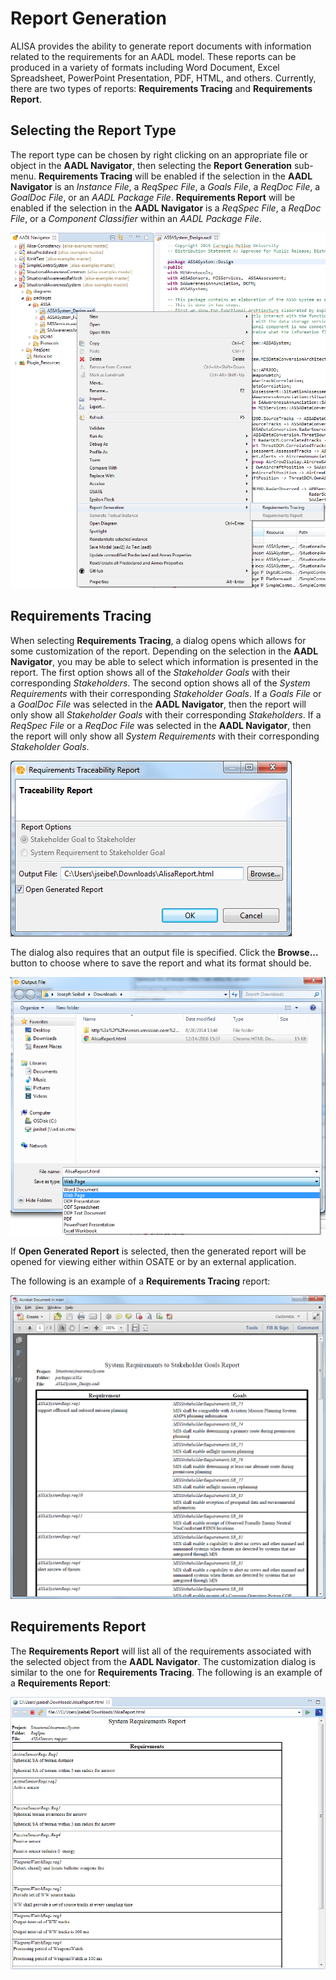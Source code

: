 <!--
Copyright (c) 2004-2023 Carnegie Mellon University and others. (see Contributors file). 
All Rights Reserved.

NO WARRANTY. ALL MATERIAL IS FURNISHED ON AN "AS-IS" BASIS. CARNEGIE MELLON UNIVERSITY MAKES NO WARRANTIES OF ANY
KIND, EITHER EXPRESSED OR IMPLIED, AS TO ANY MATTER INCLUDING, BUT NOT LIMITED TO, WARRANTY OF FITNESS FOR PURPOSE
OR MERCHANTABILITY, EXCLUSIVITY, OR RESULTS OBTAINED FROM USE OF THE MATERIAL. CARNEGIE MELLON UNIVERSITY DOES NOT
MAKE ANY WARRANTY OF ANY KIND WITH RESPECT TO FREEDOM FROM PATENT, TRADEMARK, OR COPYRIGHT INFRINGEMENT.

This program and the accompanying materials are made available under the terms of the Eclipse Public License 2.0
which is available at https://www.eclipse.org/legal/epl-2.0/
SPDX-License-Identifier: EPL-2.0

Created, in part, with funding and support from the United States Government. (see Acknowledgments file).

This program includes and/or can make use of certain third party source code, object code, documentation and other
files ("Third Party Software"). The Third Party Software that is used by this program is dependent upon your system
configuration. By using this program, You agree to comply with any and all relevant Third Party Software terms and
conditions contained in any such Third Party Software or separate license file distributed with such Third Party
Software. The parties who own the Third Party Software ("Third Party Licensors") are intended third party benefici-
aries to this license with respect to the terms applicable to their Third Party Software. Third Party Software li-
censes only apply to the Third Party Software and not any other portion of this program or this program as a whole.
-->
# Report Generation
ALISA provides the ability to generate report documents with information related to the requirements for an AADL model.  These reports can be produced in a variety of formats including Word Document, Excel Spreadsheet, PowerPoint Presentation, PDF, HTML, and others.  Currently, there are two types of reports: **Requirements Tracing** and **Requirements Report**.

## Selecting the Report Type
The report type can be chosen by right clicking on an appropriate file or object in the **AADL Navigator**, then selecting the **Report Generation** sub-menu.  **Requirements Tracing** will be enabled if the selection in the **AADL Navigator** is an *Instance File*, a *ReqSpec File*, a *Goals File*, a *ReqDoc File*, a *GoalDoc File*, or an *AADL Package File*.  **Requirements Report** will be enabled if the selection in the **AADL Navigator** is a *ReqSpec File*, a *ReqDoc File*, or a *Component Classifier* within an *AADL Package File*.

![](images/ReportGenerationMenu.png)

## Requirements Tracing
When selecting **Requirements Tracing**, a dialog opens which allows for some customization of the report.  Depending on the selection in the **AADL Navigator**, you may be able to select which information is presented in the report.  The first option shows all of the *Stakeholder Goals* with their corresponding *Stakeholders*.  The second option shows all of the *System Requirements* with their corresponding *Stakeholder Goals*.  If a *Goals File* or a *GoalDoc File* was selected in the **AADL Navigator**, then the report will only show all *Stakeholder Goals* with their corresponding *Stakeholders*.  If a *ReqSpec File* or a *ReqDoc File* was selected in the **AADL Navigator**, then the report will only show all *System Requirements* with their corresponding *Stakeholder Goals*.

![](images/RequirementsTracingDialog.png)

The dialog also requires that an output file is specified.  Click the **Browse...** button to choose where to save the report and what its format should be.

![](images/OutputFileDialog.png)

If **Open Generated Report** is selected, then the generated report will be opened for viewing either within OSATE or by an external application.

The following is an example of a **Requirements Tracing** report:

![](images/RequirementsTracingReport.png)

## Requirements Report
The **Requirements Report** will list all of the requirements associated with the selected object from the **AADL Navigator**.  The customization dialog is similar to the one for **Requirements Tracing**.  The following is an example of a **Requirements Report**:

![](images/RequirementsReport.png)